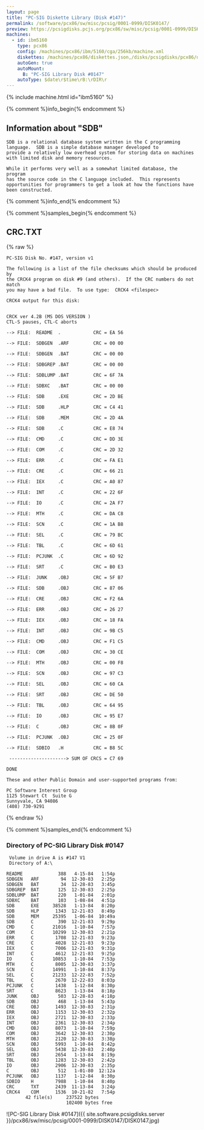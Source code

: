 ```yaml
---
layout: page
title: "PC-SIG Diskette Library (Disk #147)"
permalink: /software/pcx86/sw/misc/pcsig/0001-0999/DISK0147/
preview: https://pcsigdisks.pcjs.org/pcx86/sw/misc/pcsig/0001-0999/DISK0147/DISK0147.jpg
machines:
  - id: ibm5160
    type: pcx86
    config: /machines/pcx86/ibm/5160/cga/256kb/machine.xml
    diskettes: /machines/pcx86/diskettes.json,/disks/pcsigdisks/pcx86/diskettes.json
    autoGen: true
    autoMount:
      B: "PC-SIG Library Disk #0147"
    autoType: $date\r$time\rB:\rDIR\r
---
```


{% include machine.html id="ibm5160" %}

{% comment %}info_begin{% endcomment %}

## Information about "SDB"

    SDB is a relational database system written in the C programming
    language.  SDB is a simple database manager developed to
    provide a relatively low overhead system for storing data on machines
    with limited disk and memory resources.
    
    While it performs very well as a somewhat limited database, the program
    has the source code in the C language included.  This represents
    opportunities for programmers to get a look at how the functions have
    been constructed.
{% comment %}info_end{% endcomment %}

{% comment %}samples_begin{% endcomment %}

## CRC.TXT

{% raw %}
```
PC-SIG Disk No. #147, version v1 

The following is a list of the file checksums which should be produced by
the CRCK4 program on disk #9 (and others).  If the CRC numbers do not match
you may have a bad file.  To use type:  CRCK4 <filespec>

CRCK4 output for this disk:


CRCK ver 4.2B (MS DOS VERSION )
CTL-S pauses, CTL-C aborts

--> FILE:  README  .            CRC = EA 56

--> FILE:  SDBGEN  .ARF         CRC = 00 00

--> FILE:  SDBGEN  .BAT         CRC = 00 00

--> FILE:  SDBGREP .BAT         CRC = 00 00

--> FILE:  SDBLUMP .BAT         CRC = 6F 7A

--> FILE:  SDBXC   .BAT         CRC = 00 00

--> FILE:  SDB     .EXE         CRC = 2D BE

--> FILE:  SDB     .HLP         CRC = C4 41

--> FILE:  SDB     .MEM         CRC = 2D 4A

--> FILE:  SDB     .C           CRC = E8 74

--> FILE:  CMD     .C           CRC = DD 3E

--> FILE:  COM     .C           CRC = 2D 32

--> FILE:  ERR     .C           CRC = FA E1

--> FILE:  CRE     .C           CRC = 66 21

--> FILE:  IEX     .C           CRC = A0 87

--> FILE:  INT     .C           CRC = 22 6F

--> FILE:  IO      .C           CRC = 2A F7

--> FILE:  MTH     .C           CRC = DA C8

--> FILE:  SCN     .C           CRC = 1A B8

--> FILE:  SEL     .C           CRC = 79 BC

--> FILE:  TBL     .C           CRC = 6D 61

--> FILE:  PCJUNK  .C           CRC = 6D 92

--> FILE:  SRT     .C           CRC = B0 E3

--> FILE:  JUNK    .OBJ         CRC = 5F B7

--> FILE:  SDB     .OBJ         CRC = 87 06

--> FILE:  CRE     .OBJ         CRC = F2 6A

--> FILE:  ERR     .OBJ         CRC = 26 27

--> FILE:  IEX     .OBJ         CRC = 18 FA

--> FILE:  INT     .OBJ         CRC = 9B C5

--> FILE:  CMD     .OBJ         CRC = F1 C5

--> FILE:  COM     .OBJ         CRC = 30 CE

--> FILE:  MTH     .OBJ         CRC = 00 F8

--> FILE:  SCN     .OBJ         CRC = 97 C3

--> FILE:  SEL     .OBJ         CRC = 60 CA

--> FILE:  SRT     .OBJ         CRC = DE 50

--> FILE:  TBL     .OBJ         CRC = 64 95

--> FILE:  IO      .OBJ         CRC = 95 E7

--> FILE:  C       .OBJ         CRC = 8B 0F

--> FILE:  PCJUNK  .OBJ         CRC = 25 0F

--> FILE:  SDBIO   .H           CRC = B8 5C

 ---------------------> SUM OF CRCS = C7 69

DONE

These and other Public Domain and user-supported programs from:

PC Software Interest Group
1125 Stewart Ct  Suite G
Sunnyvale, CA 94086
(408) 730-9291
```
{% endraw %}

{% comment %}samples_end{% endcomment %}

### Directory of PC-SIG Library Disk #0147

     Volume in drive A is #147 V1
     Directory of A:\

    README             388   4-15-84   1:54p
    SDBGEN   ARF        94  12-30-83   2:25p
    SDBGEN   BAT        34  12-28-83   3:45p
    SDBGREP  BAT       125  12-30-83   2:25p
    SDBLUMP  BAT       220   1-01-84   2:01p
    SDBXC    BAT       103   1-08-84   4:51p
    SDB      EXE     38528   1-13-84   8:20p
    SDB      HLP      1343  12-21-83   8:49p
    SDB      MEM     25395   1-06-84  10:49a
    SDB      C         390  12-21-83   9:29p
    CMD      C       21016   1-10-84   7:57p
    COM      C       10299  12-30-83   2:21p
    ERR      C        1708  12-21-83   9:23p
    CRE      C        4028  12-21-83   9:23p
    IEX      C        7006  12-21-83   9:31p
    INT      C        4612  12-21-83   9:25p
    IO       C       10853   1-10-84   7:53p
    MTH      C        8005  12-30-83   3:37p
    SCN      C       14991   1-10-84   8:37p
    SEL      C       21233  12-22-83   7:52p
    TBL      C        2670  12-22-83   8:03p
    PCJUNK   C        1438   1-12-84   8:30p
    SRT      C        8623   1-13-84   8:18p
    JUNK     OBJ       503  12-28-83   4:18p
    SDB      OBJ       468   1-13-84   5:43p
    CRE      OBJ      1493  12-30-83   2:31p
    ERR      OBJ      1153  12-30-83   2:32p
    IEX      OBJ      2721  12-30-83   2:33p
    INT      OBJ      2361  12-30-83   2:34p
    CMD      OBJ      8073   1-10-84   7:59p
    COM      OBJ      3642  12-30-83   2:30p
    MTH      OBJ      2120  12-30-83   3:38p
    SCN      OBJ      5993   1-10-84   8:42p
    SEL      OBJ      5438  12-30-83   2:40p
    SRT      OBJ      2654   1-13-84   8:19p
    TBL      OBJ      1283  12-30-83   2:42p
    IO       OBJ      2906  12-30-83   2:35p
    C        OBJ       512   1-01-80  12:12a
    PCJUNK   OBJ      1137   1-12-84   8:30p
    SDBIO    H        7988   1-10-84   8:40p
    CRC      TXT      2439  11-13-84   3:24p
    CRCK4    COM      1536  10-21-82   7:54p
           42 file(s)     237522 bytes
                          102400 bytes free

![PC-SIG Library Disk #0147]({{ site.software.pcsigdisks.server }}/pcx86/sw/misc/pcsig/0001-0999/DISK0147/DISK0147.jpg)
